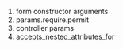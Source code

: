 1. form constructor arguments
2. params.require.permit
3. controller params
4. accepts_nested_attributes_for
